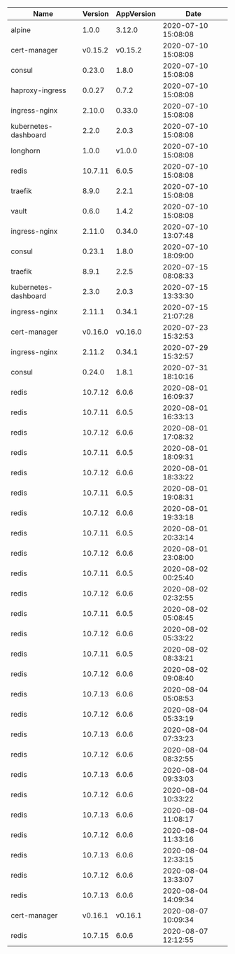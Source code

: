 | Name                 | Version | AppVersion | Date                |
| -------------------- | ------- | ---------- | ------------------- |
| alpine               | 1.0.0   | 3.12.0     | 2020-07-10 15:08:08 |
| cert-manager         | v0.15.2 | v0.15.2    | 2020-07-10 15:08:08 |
| consul               | 0.23.0  | 1.8.0      | 2020-07-10 15:08:08 |
| haproxy-ingress      | 0.0.27  | 0.7.2      | 2020-07-10 15:08:08 |
| ingress-nginx        | 2.10.0  | 0.33.0     | 2020-07-10 15:08:08 |
| kubernetes-dashboard | 2.2.0   | 2.0.3      | 2020-07-10 15:08:08 |
| longhorn             | 1.0.0   | v1.0.0     | 2020-07-10 15:08:08 |
| redis                | 10.7.11 | 6.0.5      | 2020-07-10 15:08:08 |
| traefik              | 8.9.0   | 2.2.1      | 2020-07-10 15:08:08 |
| vault                | 0.6.0   | 1.4.2      | 2020-07-10 15:08:08 |
ingress-nginx | 2.11.0 | 0.34.0 | 2020-07-10 13:07:48
consul | 0.23.1 | 1.8.0 | 2020-07-10 18:09:00
traefik | 8.9.1 | 2.2.5 | 2020-07-15 08:08:33
kubernetes-dashboard | 2.3.0 | 2.0.3 | 2020-07-15 13:33:30
ingress-nginx | 2.11.1 | 0.34.1 | 2020-07-15 21:07:28
cert-manager | v0.16.0 | v0.16.0 | 2020-07-23 15:32:53
ingress-nginx | 2.11.2 | 0.34.1 | 2020-07-29 15:32:57
consul | 0.24.0 | 1.8.1 | 2020-07-31 18:10:16
redis | 10.7.12 | 6.0.6 | 2020-08-01 16:09:37
redis | 10.7.11 | 6.0.5 | 2020-08-01 16:33:13
redis | 10.7.12 | 6.0.6 | 2020-08-01 17:08:32
redis | 10.7.11 | 6.0.5 | 2020-08-01 18:09:31
redis | 10.7.12 | 6.0.6 | 2020-08-01 18:33:22
redis | 10.7.11 | 6.0.5 | 2020-08-01 19:08:31
redis | 10.7.12 | 6.0.6 | 2020-08-01 19:33:18
redis | 10.7.11 | 6.0.5 | 2020-08-01 20:33:14
redis | 10.7.12 | 6.0.6 | 2020-08-01 23:08:00
redis | 10.7.11 | 6.0.5 | 2020-08-02 00:25:40
redis | 10.7.12 | 6.0.6 | 2020-08-02 02:32:55
redis | 10.7.11 | 6.0.5 | 2020-08-02 05:08:45
redis | 10.7.12 | 6.0.6 | 2020-08-02 05:33:22
redis | 10.7.11 | 6.0.5 | 2020-08-02 08:33:21
redis | 10.7.12 | 6.0.6 | 2020-08-02 09:08:40
redis | 10.7.13 | 6.0.6 | 2020-08-04 05:08:53
redis | 10.7.12 | 6.0.6 | 2020-08-04 05:33:19
redis | 10.7.13 | 6.0.6 | 2020-08-04 07:33:23
redis | 10.7.12 | 6.0.6 | 2020-08-04 08:32:55
redis | 10.7.13 | 6.0.6 | 2020-08-04 09:33:03
redis | 10.7.12 | 6.0.6 | 2020-08-04 10:33:22
redis | 10.7.13 | 6.0.6 | 2020-08-04 11:08:17
redis | 10.7.12 | 6.0.6 | 2020-08-04 11:33:16
redis | 10.7.13 | 6.0.6 | 2020-08-04 12:33:15
redis | 10.7.12 | 6.0.6 | 2020-08-04 13:33:07
redis | 10.7.13 | 6.0.6 | 2020-08-04 14:09:34
cert-manager | v0.16.1 | v0.16.1 | 2020-08-07 10:09:34
redis | 10.7.15 | 6.0.6 | 2020-08-07 12:12:55
